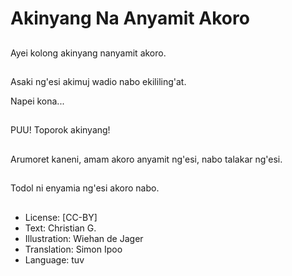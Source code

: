 # Akinyang Na Anyamit Akoro

##
Ayei kolong akinyang nanyamit akoro.

##
Asaki ng'esi akimuj wadio nabo ekililing'at.

Napei kona...

##
PUU! Toporok akinyang!

##
Arumoret kaneni, amam akoro anyamit ng'esi, nabo talakar ng'esi.

##
Todol ni enyamia ng'esi akoro nabo.

##
* License: [CC-BY]
* Text: Christian G.
* Illustration: Wiehan de Jager
* Translation: Simon Ipoo
* Language: tuv
